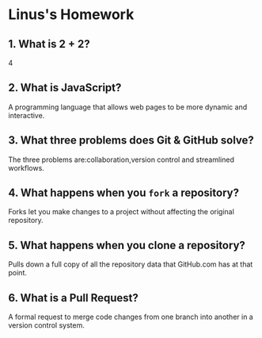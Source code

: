 # Linus's Homework

## 1. What is 2 + 2?

4

## 2. What is JavaScript?

A programming language that allows web pages to be more dynamic and interactive.

## 3. What three problems does Git & GitHub solve?

The three problems are:collaboration,version control and streamlined workflows.

## 4. What happens when you `fork` a repository?

Forks let you make changes to a project without affecting the original repository.

## 5. What happens when you clone a repository?

Pulls down a full copy of all the repository data that GitHub.com has at that point.

## 6. What is a Pull Request?

A formal request to merge code changes from one branch into another in a version control system.
